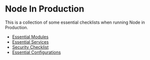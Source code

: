 # Node In Production
This is a collection of some essential checklists when running Node in Production.

- [Essential Modules](essential-modules.md)
- [Essential Services](essential-services.md)
- [Security Checklist](security-checklist.md)
- [Essential Configurations](essential-config.md)

